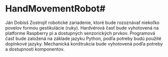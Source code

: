# HandMovementRobot#
Ján Dobisš
Zostrojiť robotické zariadenie, ktoré bude rozoznávať niekoľko povelov formou gestikulácie (ruky). 
Hardvérová časť bude vyhotovená na platforme Raspberry pi a dostupných senzorických prvkov. 
Programová časť bude založená na základe jazyku Python, podľa potreby budú použité doplnkové jazyky. 
Mechanická konštrukcia bude vyhotovená podľa potreby a dostupnosti komponentov.

